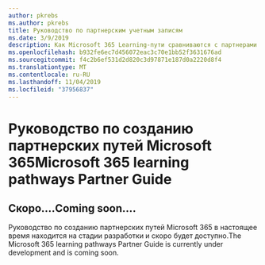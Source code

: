 ```yaml
---
author: pkrebs
ms.author: pkrebs
title: Руководство по партнерским учетным записям
ms.date: 3/9/2019
description: Как Microsoft 365 Learning-пути сравниваются с партнерами из компаний, предоставляющих корпоративные учебные службы?
ms.openlocfilehash: b932fe6ec7d456072eac3c70e1bb52f3631676ad
ms.sourcegitcommit: f4c2b6ef531d2d820c3d97871e187d0a2220d8f4
ms.translationtype: MT
ms.contentlocale: ru-RU
ms.lasthandoff: 11/04/2019
ms.locfileid: "37956837"
---
```

# <a name="microsoft-365-learning-pathways-partner-guide"></a><span data-ttu-id="d4c65-103">Руководство по созданию партнерских путей Microsoft 365</span><span class="sxs-lookup"><span data-stu-id="d4c65-103">Microsoft 365 learning pathways Partner Guide</span></span>

## <a name="coming-soon"></a><span data-ttu-id="d4c65-104">Скоро....</span><span class="sxs-lookup"><span data-stu-id="d4c65-104">Coming soon....</span></span>
<span data-ttu-id="d4c65-105">Руководство по созданию партнерских путей Microsoft 365 в настоящее время находится на стадии разработки и скоро будет доступно.</span><span class="sxs-lookup"><span data-stu-id="d4c65-105">The Microsoft 365 learning pathways Partner Guide is currently under development and is coming soon.</span></span>
 

